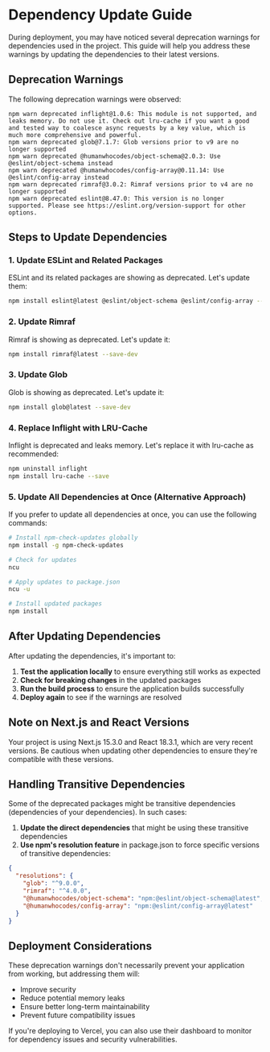 # Dependency Update Guide

During deployment, you may have noticed several deprecation warnings for dependencies used in the project. This guide will help you address these warnings by updating the dependencies to their latest versions.

## Deprecation Warnings

The following deprecation warnings were observed:

```
npm warn deprecated inflight@1.0.6: This module is not supported, and leaks memory. Do not use it. Check out lru-cache if you want a good and tested way to coalesce async requests by a key value, which is much more comprehensive and powerful.
npm warn deprecated glob@7.1.7: Glob versions prior to v9 are no longer supported
npm warn deprecated @humanwhocodes/object-schema@2.0.3: Use @eslint/object-schema instead
npm warn deprecated @humanwhocodes/config-array@0.11.14: Use @eslint/config-array instead
npm warn deprecated rimraf@3.0.2: Rimraf versions prior to v4 are no longer supported
npm warn deprecated eslint@8.47.0: This version is no longer supported. Please see https://eslint.org/version-support for other options.
```

## Steps to Update Dependencies

### 1. Update ESLint and Related Packages

ESLint and its related packages are showing as deprecated. Let's update them:

```bash
npm install eslint@latest @eslint/object-schema @eslint/config-array --save-dev
```

### 2. Update Rimraf

Rimraf is showing as deprecated. Let's update it:

```bash
npm install rimraf@latest --save-dev
```

### 3. Update Glob

Glob is showing as deprecated. Let's update it:

```bash
npm install glob@latest --save-dev
```

### 4. Replace Inflight with LRU-Cache

Inflight is deprecated and leaks memory. Let's replace it with lru-cache as recommended:

```bash
npm uninstall inflight
npm install lru-cache --save
```

### 5. Update All Dependencies at Once (Alternative Approach)

If you prefer to update all dependencies at once, you can use the following commands:

```bash
# Install npm-check-updates globally
npm install -g npm-check-updates

# Check for updates
ncu

# Apply updates to package.json
ncu -u

# Install updated packages
npm install
```

## After Updating Dependencies

After updating the dependencies, it's important to:

1. **Test the application locally** to ensure everything still works as expected
2. **Check for breaking changes** in the updated packages
3. **Run the build process** to ensure the application builds successfully
4. **Deploy again** to see if the warnings are resolved

## Note on Next.js and React Versions

Your project is using Next.js 15.3.0 and React 18.3.1, which are very recent versions. Be cautious when updating other dependencies to ensure they're compatible with these versions.

## Handling Transitive Dependencies

Some of the deprecated packages might be transitive dependencies (dependencies of your dependencies). In such cases:

1. **Update the direct dependencies** that might be using these transitive dependencies
2. **Use npm's resolution feature** in package.json to force specific versions of transitive dependencies:

```json
{
  "resolutions": {
    "glob": "^9.0.0",
    "rimraf": "^4.0.0",
    "@humanwhocodes/object-schema": "npm:@eslint/object-schema@latest",
    "@humanwhocodes/config-array": "npm:@eslint/config-array@latest"
  }
}
```

## Deployment Considerations

These deprecation warnings don't necessarily prevent your application from working, but addressing them will:

- Improve security
- Reduce potential memory leaks
- Ensure better long-term maintainability
- Prevent future compatibility issues

If you're deploying to Vercel, you can also use their dashboard to monitor for dependency issues and security vulnerabilities.